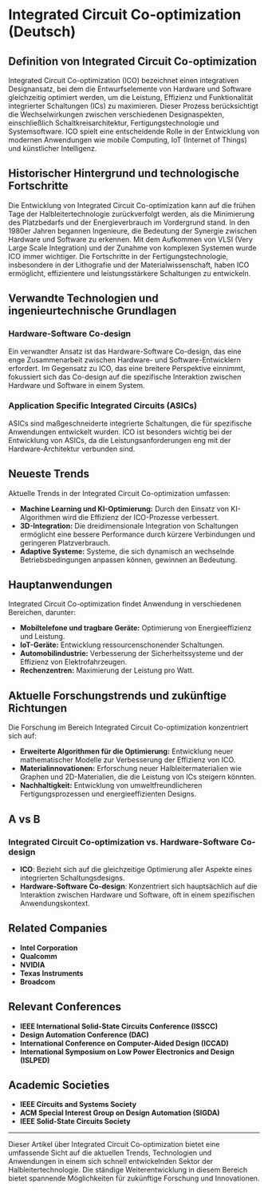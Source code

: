 # Integrated Circuit Co-optimization (Deutsch)

## Definition von Integrated Circuit Co-optimization
Integrated Circuit Co-optimization (ICO) bezeichnet einen integrativen Designansatz, bei dem die Entwurfselemente von Hardware und Software gleichzeitig optimiert werden, um die Leistung, Effizienz und Funktionalität integrierter Schaltungen (ICs) zu maximieren. Dieser Prozess berücksichtigt die Wechselwirkungen zwischen verschiedenen Designaspekten, einschließlich Schaltkreisarchitektur, Fertigungstechnologie und Systemsoftware. ICO spielt eine entscheidende Rolle in der Entwicklung von modernen Anwendungen wie mobile Computing, IoT (Internet of Things) und künstlicher Intelligenz.

## Historischer Hintergrund und technologische Fortschritte
Die Entwicklung von Integrated Circuit Co-optimization kann auf die frühen Tage der Halbleitertechnologie zurückverfolgt werden, als die Minimierung des Platzbedarfs und der Energieverbrauch im Vordergrund stand. In den 1980er Jahren begannen Ingenieure, die Bedeutung der Synergie zwischen Hardware und Software zu erkennen. Mit dem Aufkommen von VLSI (Very Large Scale Integration) und der Zunahme von komplexen Systemen wurde ICO immer wichtiger. Die Fortschritte in der Fertigungstechnologie, insbesondere in der Lithografie und der Materialwissenschaft, haben ICO ermöglicht, effizientere und leistungsstärkere Schaltungen zu entwickeln.

## Verwandte Technologien und ingenieurtechnische Grundlagen
### Hardware-Software Co-design
Ein verwandter Ansatz ist das Hardware-Software Co-design, das eine enge Zusammenarbeit zwischen Hardware- und Software-Entwicklern erfordert. Im Gegensatz zu ICO, das eine breitere Perspektive einnimmt, fokussiert sich das Co-design auf die spezifische Interaktion zwischen Hardware und Software in einem System.

### Application Specific Integrated Circuits (ASICs)
ASICs sind maßgeschneiderte integrierte Schaltungen, die für spezifische Anwendungen entwickelt wurden. ICO ist besonders wichtig bei der Entwicklung von ASICs, da die Leistungsanforderungen eng mit der Hardware-Architektur verbunden sind.

## Neueste Trends
Aktuelle Trends in der Integrated Circuit Co-optimization umfassen:
- **Machine Learning und KI-Optimierung:** Durch den Einsatz von KI-Algorithmen wird die Effizienz der ICO-Prozesse verbessert.
- **3D-Integration:** Die dreidimensionale Integration von Schaltungen ermöglicht eine bessere Performance durch kürzere Verbindungen und geringeren Platzverbrauch.
- **Adaptive Systeme:** Systeme, die sich dynamisch an wechselnde Betriebsbedingungen anpassen können, gewinnen an Bedeutung.

## Hauptanwendungen
Integrated Circuit Co-optimization findet Anwendung in verschiedenen Bereichen, darunter:
- **Mobiltelefone und tragbare Geräte:** Optimierung von Energieeffizienz und Leistung.
- **IoT-Geräte:** Entwicklung ressourcenschonender Schaltungen.
- **Automobilindustrie:** Verbesserung der Sicherheitssysteme und der Effizienz von Elektrofahrzeugen.
- **Rechenzentren:** Maximierung der Leistung pro Watt.

## Aktuelle Forschungstrends und zukünftige Richtungen
Die Forschung im Bereich Integrated Circuit Co-optimization konzentriert sich auf:
- **Erweiterte Algorithmen für die Optimierung:** Entwicklung neuer mathematischer Modelle zur Verbesserung der Effizienz von ICO.
- **Materialinnovationen:** Erforschung neuer Halbleitermaterialien wie Graphen und 2D-Materialien, die die Leistung von ICs steigern könnten.
- **Nachhaltigkeit:** Entwicklung von umweltfreundlicheren Fertigungsprozessen und energieeffizienten Designs.

## A vs B
### Integrated Circuit Co-optimization vs. Hardware-Software Co-design
- **ICO**: Bezieht sich auf die gleichzeitige Optimierung aller Aspekte eines integrierten Schaltungsdesigns.
- **Hardware-Software Co-design**: Konzentriert sich hauptsächlich auf die Interaktion zwischen Hardware und Software, oft in einem spezifischen Anwendungskontext.

## Related Companies
- **Intel Corporation**
- **Qualcomm**
- **NVIDIA**
- **Texas Instruments**
- **Broadcom**

## Relevant Conferences
- **IEEE International Solid-State Circuits Conference (ISSCC)**
- **Design Automation Conference (DAC)**
- **International Conference on Computer-Aided Design (ICCAD)**
- **International Symposium on Low Power Electronics and Design (ISLPED)**

## Academic Societies
- **IEEE Circuits and Systems Society**
- **ACM Special Interest Group on Design Automation (SIGDA)**
- **IEEE Solid-State Circuits Society**

---

Dieser Artikel über Integrated Circuit Co-optimization bietet eine umfassende Sicht auf die aktuellen Trends, Technologien und Anwendungen in einem sich schnell entwickelnden Sektor der Halbleitertechnologie. Die ständige Weiterentwicklung in diesem Bereich bietet spannende Möglichkeiten für zukünftige Forschung und Innovationen.
